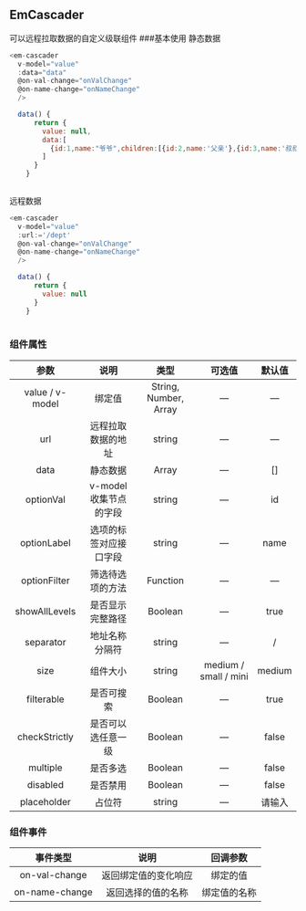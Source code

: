 ## EmCascader
可以远程拉取数据的自定义级联组件
###基本使用
静态数据
````javascript
<em-cascader
  v-model="value"
  :data="data"
  @on-val-change="onValChange"
  @on-name-change="onNameChange"
  />

  data() {
      return {
        value: null,
        data:[
          {id:1,name:"爷爷",children:[{id:2,name:'父亲'},{id:3,name:'叔叔'}]}
        ]
      }
    }
  
````
远程数据
````javascript
<em-cascader
  v-model="value"
  :url:='/dept'
  @on-val-change="onValChange"
  @on-name-change="onNameChange"
  />

  data() {
      return {
        value: null
      }
    }
  
````
### 组件属性
|       参数        |       说明       |          类型           |          可选值          |  默认值   |
|:---------------:|:--------------:|:---------------------:|:---------------------:|:------:|
| value / v-model |      绑定值       | String, Number, Array |           —           |   —    |
|       url       |   远程拉取数据的地址    |        string         |           —           |   —    |
|      data       |      静态数据      |         Array         |           —           |   []   |
|    optionVal    | v-model收集节点的字段 |        string         |           —           |   id   |
|   optionLabel   |  选项的标签对应接口字段   |        string         |           —           |  name  |
|  optionFilter   |    筛选待选项的方法    |       Function        |           —           |   —    |
|  showAllLevels  |    是否显示完整路径    |        Boolean        |           —           |  true  |
|    separator    |    地址名称分隔符     |        string         |           —           |   /    |
|      size       |      组件大小      |        string         | medium / small / mini | medium |
|   filterable    |     是否可搜索      |        Boolean        |           —           |  true  |
|  checkStrictly  |   是否可以选任意一级    |        Boolean        |           —           | false  |
|    multiple     |      是否多选      |        Boolean        |           —           | false  |
|    disabled     |      是否禁用      |        Boolean        |           —           | false  |
|   placeholder   |      占位符       |        string         |           —           |  请输入   |
### 组件事件
|      事件类型      |     说明     |  回调参数  |
|:--------------:|:----------:|:------:|
| on-val-change  | 返回绑定值的变化响应 |  绑定的值  |
| on-name-change | 返回选择的值的名称  | 绑定值的名称 |

